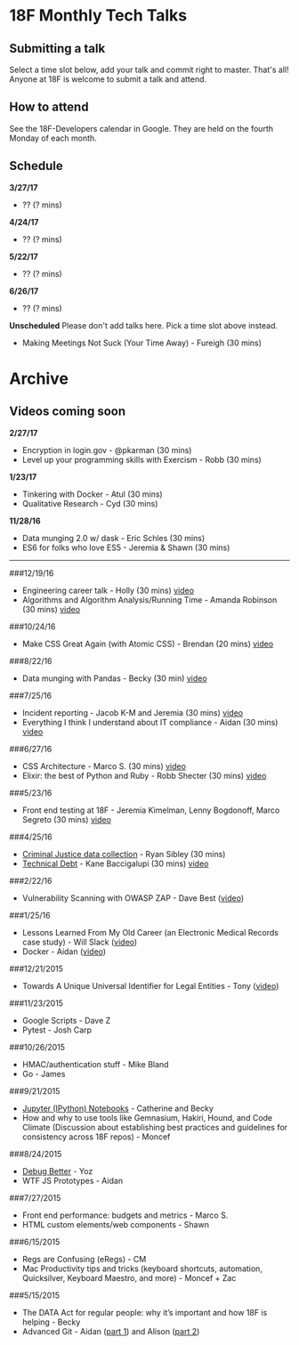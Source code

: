 # 18F Monthly Tech Talks

## Submitting a talk
Select a time slot below, add your talk and commit right to master. That's all! Anyone at 18F is welcome to submit a talk and attend. 

## How to attend
See the 18F-Developers calendar in Google. They are held on the fourth Monday of each month.

## Schedule

**3/27/17**
- ?? (? mins)

**4/24/17**
- ?? (? mins)

**5/22/17**
- ?? (? mins)

**6/26/17**
- ?? (? mins)


**Unscheduled** Please don't add talks here. Pick a time slot above instead.
* Making Meetings Not Suck (Your Time Away) - Fureigh (30 mins)


# Archive
## Videos coming soon

**2/27/17**
* Encryption in login.gov - @pkarman (30 mins)
* Level up your programming skills with Exercism - Robb (30 mins)

**1/23/17**
* Tinkering with Docker - Atul (30 mins)
* Qualitative Research - Cyd (30 mins)

**11/28/16**
* Data munging 2.0 w/ dask - Eric Schles (30 mins)
* ES6 for folks who love ES5 - Jeremia & Shawn (30 mins)

--------

###12/19/16
* Engineering career talk - Holly (30 mins) [video](https://youtu.be/QG-AtXszUS0)
* Algorithms and Algorithm Analysis/Running Time - Amanda Robinson (30 mins) [video](https://youtu.be/LKKAHFLO5dM)

###10/24/16
* Make CSS Great Again (with Atomic CSS) - Brendan (20 mins) [video](https://www.youtube.com/watch?v=fMyhHgr_3PY&feature=youtu.be)

###8/22/16
* Data munging with Pandas - Becky (30 min) [video](https://www.youtube.com/watch?v=gAWmTtqx-v8&feature=youtu.be)

###7/25/16
* Incident reporting - Jacob K-M and Jeremia (30 mins) [video](https://www.youtube.com/watch?v=OVIBTKS-5wY&list=PLd9b-GuOJ3nG5zDAg7exOHusZKVVrkhjO&index=2)
* Everything I think I understand about IT compliance - Aidan (30 mins) [video](https://www.youtube.com/watch?v=-Nc4GXPxpQg&list=PLd9b-GuOJ3nG5zDAg7exOHusZKVVrkhjO&index=1)

###6/27/16
* CSS Architecture - Marco S. (30 mins) [video](https://www.youtube.com/watch?v=vO3KtQYrEUA)
* Elixir: the best of Python and Ruby - Robb Shecter (30 mins) [video](https://www.youtube.com/watch?v=-zc_atejUzQ)

###5/23/16
* Front end testing at 18F - Jeremia Kimelman, Lenny Bogdonoff, Marco Segreto (30 mins) [video](https://www.youtube.com/watch?v=8_y3D5zS6DA)

###4/25/16
* [Criminal Justice data collection](https://docs.google.com/a/gsa.gov/presentation/d/1qyftJiZIDYxLH9cI4LZywEk4CknzQd36TJes9WiKezA/edit?usp=sharing) - Ryan Sibley (30 mins) 
* [Technical Debt](https://docs.google.com/presentation/d/14CwxeL_qvMWwB7rZe_WHVfHXQNpwFzLixBVbdb9EBIw/edit#slide=id.p) - Kane Baccigalupi (30 mins) [video](https://www.youtube.com/watch?v=9TON4bkTJhs&feature=youtu.be)

###2/22/16
* Vulnerability Scanning with OWASP ZAP - Dave Best ([video](https://www.youtube.com/watch?v=2Dp7pAvKHaM))

###1/25/16
* Lessons Learned From My Old Career (an Electronic Medical Records case study) - Will Slack  ([video](https://youtu.be/_ZIWTchpek8))
* Docker - Aidan ([video](https://youtu.be/_ZIWTchpek8?t=29m48s))

###12/21/2015
* Towards A Unique Universal Identifier for Legal Entities - Tony ([video](https://www.youtube.com/watch?v=QJu0g7VryDU))

###11/23/2015
* Google Scripts - Dave Z
* Pytest - Josh Carp

###10/26/2015
* HMAC/authentication stuff - Mike Bland
* Go - James

###9/21/2015
* [Jupyter (IPython) Notebooks](jupyter-notebook) - Catherine and Becky
* How and why to use tools like Gemnasium, Hakiri, Hound, and Code Climate (Discussion about establishing best practices and guidelines for consistency across 18F repos) - Moncef

###8/24/2015
* [Debug Better](debug-better) - Yoz
* WTF JS Prototypes - Aidan

###7/27/2015
* Front end performance: budgets and metrics - Marco S.
* HTML custom elements/web components - Shawn

###6/15/2015
* Regs are Confusing (eRegs) - CM
* Mac Productivity tips and tricks (keyboard shortcuts, automation, Quicksilver, Keyboard Maestro, and more) - Moncef + Zac

###5/15/2015
* The DATA Act for regular people: why it’s important and how 18F is helping - Becky
* Advanced Git - Aidan ([part 1](https://speakerdeck.com/aidanfeldman/git-graphically)) and Alison ([part 2](git-flag-p))

